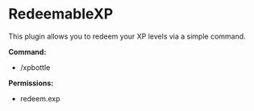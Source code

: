 # RedeemableXP
This plugin allows you to redeem your XP levels via a simple command.

**Command:**
- /xpbottle <amount>

**Permissions:**
- redeem.exp
